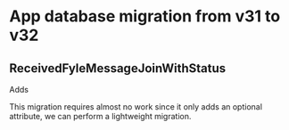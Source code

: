 #  App database migration from v31 to v32

## ReceivedFyleMessageJoinWithStatus

Adds
<attribute name="downsizedThumbnail" optional="YES" attributeType="Binary"/>

This migration requires almost no work since it only adds an optional attribute, we can perform a lightweight migration.
